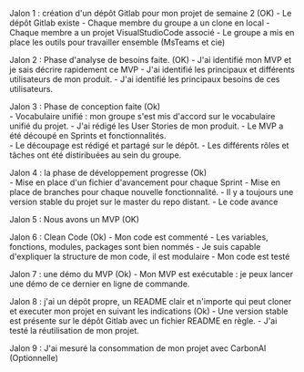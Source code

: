 Jalon 1 : création d'un dépôt Gitlab pour mon projet de semaine 2                                               (OK)
    - Le dépôt Gitlab existe
    - Chaque membre du groupe a un clone en local
    - Chaque membre a un projet VisualStudioCode associé
    - Le groupe a mis en place les outils pour travailler ensemble (MsTeams et cie)

Jalon 2 : Phase d'analyse de besoins faite.                                                                     (OK)
    - J'ai identifié mon MVP et je sais décrire rapidement ce MVP
    - J'ai identifié les principaux et différents utilisateurs de mon produit.
    - J'ai identifié les principaux besoins de ces utilisateurs.

Jalon 3 : Phase de conception faite                                                                             (Ok)    
    - Vocabulaire unifié : mon groupe s'est mis d'accord sur le vocabulaire unifié du projet.
    - J'ai rédigé les User Stories de mon produit.
    - Le MVP a été découpé en Sprints et fonctionnalités.  
    - Le découpage est rédigé et partagé sur le dépôt.
    - Les différents rôles et tâches ont été distiribuées au sein du groupe.

Jalon 4 : la phase de développement progresse                                                                   (Ok)            
    - Mise en place d'un fichier d'avancement pour chaque Sprint
    - Mise en place de branches pour chaque nouvelle fonctionnalité.
    - Il y a toujours une version stable du projet sur le master du repo distant.
    - Le code avance

Jalon 5 : Nous avons un MVP                                                                                     (OK)

Jalon 6 : Clean Code                                                                                            (Ok)
    - Mon code est commenté
    - Les variables, fonctions, modules, packages sont bien nommés
    - Je suis capable d'expliquer la structure de mon code, il est modulaire
    - Mon code est testé

Jalon 7 : une démo du MVP                                                                                       (Ok)
    - Mon MVP est exécutable : je peux lancer une démo de ce dernier en ligne de commande.

Jalon 8 : j'ai un dépôt propre, un README clair et n'importe qui peut cloner et executer mon projet en suivant les indications      (Ok)
    - Une version stable est présente sur le dépôt Gitlab avec un fichier README en règle.
    - J'ai testé la réutilisation de mon projet.

Jalon 9 : J'ai mesuré la consommation de mon projet avec CarbonAI                                               (Optionnelle)